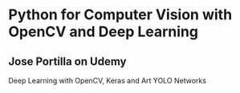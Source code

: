 # Python for Computer Vision with OpenCV and Deep Learning
## Jose Portilla on Udemy

Deep Learning with OpenCV, Keras and Art YOLO Networks
